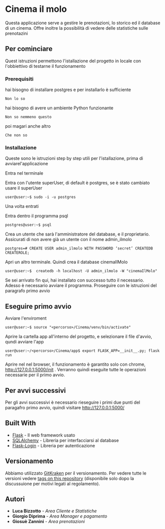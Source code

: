 # Cinema il molo

Questa applicazione serve a gestire le prenotazioni, lo storico ed il database di un cinema. Offre inoltre la possibilità di vedere delle statistiche sulle prenotazini

## Per cominciare
Quest istruzioni permettono l'istallazione del progetto in locale con l'obbiettivo di testarne il funzionamento

### Prerequisiti
hai bisogno di installare postgres e  per installarlo è sufficiente

```
Non lo so
```
hai bisogno di avere un ambiente Python funzionante

```
Non so nemmeno questo
```

poi magari anche altro

```
Che non so
```

### Installazione
Queste sono le istruzioni step by step utili per l'istallazione, prima di avviarel'applicazione

Entra nel  terminale

Entra con l'utente superUser, di default è postgres, se è stato cambiato usare il superUser

```console
user@user:~$ sudo -i -u postgres
```
Una volta entrati

Entra dentro il programma psql

```console
postgres@user:~$ psql
```

Crea un utente che sarà l'amministratore del database, e il proprietario. Assicurati di non avere già un utente con il nome admin_ilmolo

```console
postgres=# CREATE USER admin_ilmolo WITH PASSWORD ‘secret’ CREATEDB CREATEROLE; 
```
Apri un altro terminale. Quindi crea il database cinemaIlMolo

```console
user@user:~$  createdb -h localhost -U admin_ilmolo -W "cinemaIlMolo" 
```

Se sei arrivato fin qui, hai installato con successo tutto il necessario. Adesso è necessario avviare il programma. Proseguire con le istruzioni del paragrafo primo avvio

## Eseguire primo avvio
 
Avviare l'enviroment
```console
user@user:~$ source "<percorso>/Cinema/venv/bin/activate" 
```
Aprire la cartella app all'interno del progetto, e selezionare il file d'avvio, qundi avviare l'app
```console
user@user:~/<percorso>/Cinema/app$ export FLASK_APP=__init__.py; flask run 
```
Aprire nel nel browser,  il funzionamento è garantito solo con chrome,  http://127.0.0.1:5000/init .
Verranno quindi eseguite tutte le operazioni necessarie per il primo avvio. 
## Per avvi successivi

Per gli avvi successivi è necessario rieseguire i primi due punti del paragafro primo avvio, quindi visitare  http://127.0.0.1:5000/



## Built With

* [Flask](https://flask.palletsprojects.com/en/1.1.x/) - Il web framework usato
* [SQLAlchemy](https://www.sqlalchemy.org/) - Libreria per interfacciarsi al database
* [Flask-Login](https://flask-login.readthedocs.io/en/latest/) - Libreria per autenticazione


## Versionamento

Abbiamo utilizzato [GitKraken](www.gitkraken.com) per il versionamento. Per vedere tutte le versioni vedere  [tags on this repository](https://github.com/your/project/tags) (disponibile solo dopo la discussuione per motivi legati al regolamento). 

## Autori


* **Luca Bizzotto** - *Area Cliente e Statistiche* 
* **Giorgio Diprima** - *Area Manager e pagamento* 
* **Giosuè Zannini** - *Area prenotazioni* 
